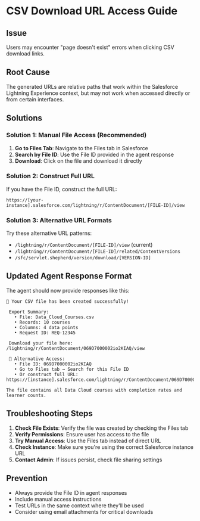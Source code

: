 # CSV Download URL Access Guide

## Issue
Users may encounter "page doesn't exist" errors when clicking CSV download links.

## Root Cause
The generated URLs are relative paths that work within the Salesforce Lightning Experience context, but may not work when accessed directly or from certain interfaces.

## Solutions

### Solution 1: Manual File Access (Recommended)
1. **Go to Files Tab**: Navigate to the Files tab in Salesforce
2. **Search by File ID**: Use the File ID provided in the agent response
3. **Download**: Click on the file and download it directly

### Solution 2: Construct Full URL
If you have the File ID, construct the full URL:
```
https://[your-instance].salesforce.com/lightning/r/ContentDocument/[FILE-ID]/view
```

### Solution 3: Alternative URL Formats
Try these alternative URL patterns:
- `/lightning/r/ContentDocument/[FILE-ID]/view` (current)
- `/lightning/r/ContentDocument/[FILE-ID]/related/ContentVersions`
- `/sfc/servlet.shepherd/version/download/[VERSION-ID]`

## Updated Agent Response Format

The agent should now provide responses like this:

```
🎉 Your CSV file has been created successfully!

 Export Summary:
   • File: Data_Cloud_Courses.csv
   • Records: 10 courses
   • Columns: 4 data points
   • Request ID: REQ-12345

 Download your file here:
/lightning/r/ContentDocument/069D7000002io2KIAQ/view

 📁 Alternative Access:
   • File ID: 069D7000002io2KIAQ
   • Go to Files tab → Search for this File ID
   • Or construct full URL: https://[instance].salesforce.com/lightning/r/ContentDocument/069D7000002io2KIAQ/view

The file contains all Data Cloud courses with completion rates and learner counts.
```

## Troubleshooting Steps

1. **Check File Exists**: Verify the file was created by checking the Files tab
2. **Verify Permissions**: Ensure user has access to the file
3. **Try Manual Access**: Use the Files tab instead of direct URL
4. **Check Instance**: Make sure you're using the correct Salesforce instance URL
5. **Contact Admin**: If issues persist, check file sharing settings

## Prevention

- Always provide the File ID in agent responses
- Include manual access instructions
- Test URLs in the same context where they'll be used
- Consider using email attachments for critical downloads 